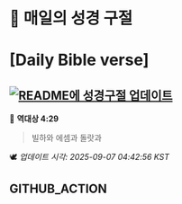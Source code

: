 # 🙏 매일의 성경 구절
# [Daily Bible verse]
## [![README에 성경구절 업데이트](https://github.com/DONGSUKA/first_test/actions/workflows/update-readme-bible.yml/badge.svg)](https://github.com/DONGSUKA/first_test/actions/workflows/update-readme-bible.yml)
<!-- START_BIBLE_VERSE -->
📖 **역대상 4:29**
> 빌하와 에셈과 돌랏과

🕊️ _업데이트 시각: 2025-09-07 04:42:56 KST_
  <!-- END_BIBLE_VERSE -->
## GITHUB_ACTION

